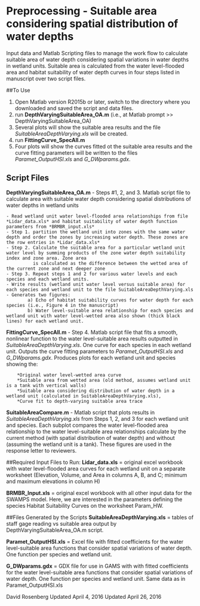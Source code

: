# Preprocessing - Suitable area considering spatial distribution of water depths

Input data and Matlab Scripting files to manage the work flow to calculate suitable area of water depth considering spatial variations in water depths in wetland units. 
Suitable area is calculated from the water level-flooded area and habitat suitability of water depth curves in four steps listed in manuscript over two script files.

##To Use
1. Open Matlab version R2015b or later, switch to the directory where you downloaded and saved the script and data files.
2. run **DepthVaryingSuitableArea_OA.m** (i.e., at Matlab prompt >> DepthVaryingSuitableArea_OA)
3. Several plots will show the suitable area results and the file *SuitableAreaDepthVarying.xls* will be created.
4. run **FittingCurve_SpecAll.m**
5. Four plots will show the curves fitted ot the suitable area results and the curve fitting parameters will be written to the files *Paramet_OutputHSI.xls* and *G_DWparams.gdx*. 

## Script Files
**DepthVaryingSuitableArea_OA.m** - Steps #1, 2, and 3. Matlab script file to calculate area with suitable water depth considering spatial distributions of water depths in wetland units

    - Read wetland unit water level-flooded area relationships from file *Lidar_data.xls* and habitat suitability of water depth function parameters from *BRMBR_input.xls*
	- Step 1. partition the wetland unit into zones with the same water depth and order the zones by increasing water depth. These zones are the row entries in *Lidar_data.xls*
	- Step 2. Calculate the suitable area for a particular wetland unit water level by summing products of the zone water depth suitability index and zone area. Zone area 
	          is calculated as the difference between the wetted area of the current zone and next deeper zone 
	- Step 3. Repeat steps 1 and 2 for various water levels and each species and each wetland units.
	- Write results (wetland unit water level versus suitable area) for each species and wetland unit to the file SuitableAreaDepthVarying.xls
	- Generates two figures:
	        a) Echo of habitat suitability curves for water depth for each species (i.e., Figure 4 in the manuscript)
			b) Water level-suitable area relationship for each species and wetland unit with water level-wetted area also shown (thick black lines) for each wetland unit.
	   
**FittingCurve_SpecAll.m** - Step 4. Matlab script file that fits a smooth, nonlinear function to the water level-suitable area results 
       outputted in *SuitableAreaDepthVarying.xls*. One curve for each species in each wetland unit. 
	   Outputs the curve fitting parameters to *Paramet_OutputHSI.xls* and *G_DWparams.gdx*. 
	   Produces plots for each wetland unit and species showing the:
	   
		*Original water level-wetted area curve
		*Suitable area from wetted area (old method, assumes wetland unit is a tank with vertical walls)
		*Suitable area considering distribution of water depth in a wetland unit (calculated in SuitableAreaDepthVarying.xls),
		*Curve fit to depth-varying suitable area trace

**SuitableAreaCompare.m** - Matlab script that plots results in *SuitableAreaDepthVarying.xls* from Steps 1, 2, and 3 for each wetland unit and species. Each subplot compares the water level-flooded area
      relationship  to the water level-suitable area relationships calculate by the current method (with spatial distribution of water depth) and without (assuming the wetland unit is a tank). These
	  figures are used in the response letter to reviewers.   

##Required Input Files to Run:
**Lidar_data.xls** = original excel workbook with water level-flooded area curves for each wetland unit on a separate worksheet (Elevation, Volume, and Area in columns A, B, and C; minimum and maximum elevations in column H)

**BRMBR_Input.xls** = original excel workbook with all other input data for the SWAMPS model. Here, we are interested in the parameters defining the species Habitat Suitability Curves on the worksheet Param_HW.

##Files Generated by the Scripts
**SuitableAreaDepthVarying.xls** = tables of staff gage reading vs suitable area output by DepthVaryingSuitableArea_OA.m script.

**Paramet_OutputHSI.xls** = Excel file with fitted coefficients for the water level-suitable area functions that consider spatial variations of water depth. One function per species and wetland unit. 

**G_DWparams.gdx** = GDX file for use in GAMS with with fitted coefficients for the water level-suitable area functions that consider spatial variations of water depth. One function per species and wetland unit. Same data as in Paramet_OutputHSI.xls
 

David Rosenberg
Updated April 4, 2016
Updated April 26, 2016